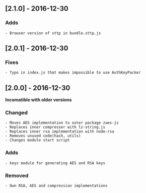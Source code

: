 ## [2.1.0] - 2016-12-30
### Adds
    - Browser version of sttp in bundle.sttp.js

## [2.0.1] - 2016-12-30
### Fixes
    - Typo in index.js that makes impossible to use AuthKeyPacker

## [2.0.0] - 2016-12-30
**Incomatible with older versions**
### Changed
    - Moves AES implementation to outer package zaes-js
    - Replaces inner compresser with lz-string.js
    - Replaces inner rsa implementation with node-rsa
    - Removes unused code(hash, utils)
    - Changes module start script
### Adds 
    - keys module for generating AES and RSA keys
### Removed
    - Own RSA, AES and compression implementations